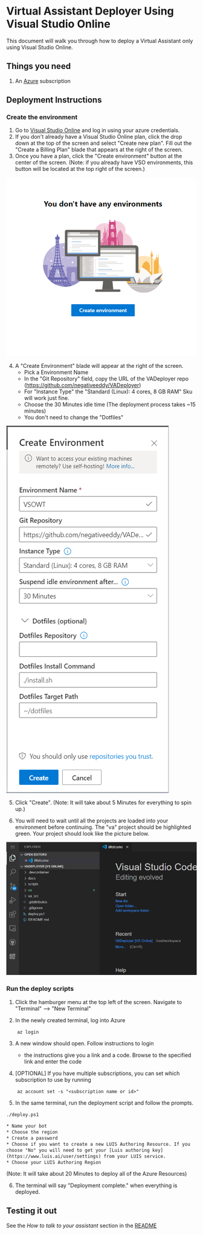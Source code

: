 # Virtual Assistant Deployer Using Visual Studio Online 

This document will walk you through how to deploy a Virtual Assistant only using Visual Studio Online. 

## Things you need
1. An [Azure](https://azure.microsoft.com/) subscription 

## Deployment Instructions

### Create the environment

1. Go to [Visual Studio Online](https://online.visualstudio.com/login) and log in using your azure credentials. 
2. If you don't already have a Visual Studio Online plan, click the drop down at the top of the screen and select "Create new plan". Fill out the "Create a Billing Plan" blade that appears at the right of the screen. 
3. Once you have a plan, click the "Create environment" button at the center of the screen. (Note: if you already have VSO environments, this button will be located at the top right of the screen.)

![Button](./CreateEnvironmentButtonVSO.PNG)


4. A "Create Environment" blade will appear at the right of the screen.
    * Pick a Environment Name
    * In the "Git Repository" field, copy the URL of the VADeployer repo (https://github.com/negativeeddy/VADeployer)
    * For "Instance Type" the "Standard (Linux): 4 cores, 8 GB RAM" Sku will work just fine. 
    * Choose the 30 Minutes idle time (The deployment process takes ~15 minutes) 
    * You don't need to change the "Dotfiles"
  
  ![Blade Info](./BladeInfoVSO.PNG)
  
  5. Click "Create". (Note: It will take about 5 Minutes for everything to spin up.)
  
  6. You will need to wait until all the projects are loaded into your environment before continuing. The "va" project should be highlighted green. Your project should look like the picture below. 
  
   ![Loaded Projects](./LoadedProjectsVSO.PNG)
  
  ### Run the deploy scripts

  1. Click the hamburger menu at the top left of the screen. Navigate to "Terminal" --> "New Terminal"

  2. In the newly created terminal, log into Azure 
 ````
     az login
 ```` 
 3. A new window should open. Follow instructions to login
    * the instructions give you a link and a code. Browse to the specified link and enter the code
    
 4. [OPTIONAL] If you have multiple subscriptions, you can set which subscription to use by running
 ````
     az account set -s "<subscription name or id>"
 ````
 5. In the same terminal, run the deployment script and follow the prompts. 
  ````
 ./deploy.ps1
 ````
 
    * Name your bot
    * Choose the region
    * Create a password
    * Choose if you want to create a new LUIS Authoring Resource. If you choose "No" you will need to get your [Luis authoring key](https://www.luis.ai/user/settings) from your LUIS service. 
    * Choose your LUIS Authoring Region 
  (Note: It will take about 20 Minutes to deploy all of the Azure Resources)

 6. The terminal will say "Deployment complete." when everything is deployed. 
 
## Testing it out
See the *How to talk to your assistant* section in the [README](../readme.md)

